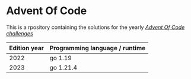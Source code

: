 # Advent Of Code
This is a rpository containing the solutions for the yearly [_Advent Of Code challenges_](https://adventofcode.com/)

| Edition year        | Programming language / runtime      |
| ------------------- | ----------------------------------- |
| 2022                | go 1.19                             |
| 2023                | go 1.21.4                            |
